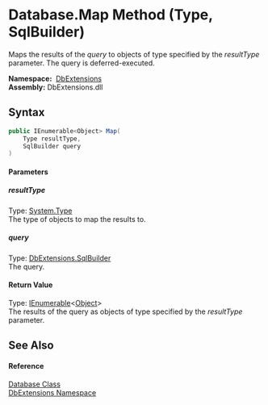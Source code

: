 Database.Map Method (Type, SqlBuilder)
======================================
Maps the results of the *query* to objects of type specified by the *resultType* parameter. The query is deferred-executed.

  **Namespace:**  [DbExtensions][1]  
  **Assembly:** DbExtensions.dll

Syntax
------

```csharp
public IEnumerable<Object> Map(
	Type resultType,
	SqlBuilder query
)
```

#### Parameters

##### *resultType*
Type: [System.Type][2]  
The type of objects to map the results to.

##### *query*
Type: [DbExtensions.SqlBuilder][3]  
The query.

#### Return Value
Type: [IEnumerable][4]&lt;[Object][5]>  
The results of the query as objects of type specified by the *resultType* parameter.

See Also
--------

#### Reference
[Database Class][6]  
[DbExtensions Namespace][1]  

[1]: ../README.md
[2]: http://msdn.microsoft.com/en-us/library/42892f65
[3]: ../SqlBuilder/README.md
[4]: http://msdn.microsoft.com/en-us/library/9eekhta0
[5]: http://msdn.microsoft.com/en-us/library/e5kfa45b
[6]: README.md